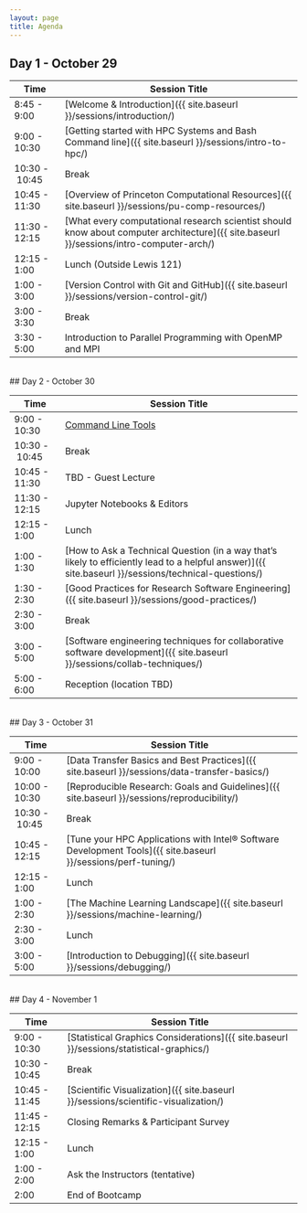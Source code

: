 ```yaml
---
layout: page
title: Agenda
---
```



## Day 1 - October 29

| Time | Session Title |
| ------ | ----- |
| 8:45 - 9:00 | [Welcome & Introduction]({{ site.baseurl }}/sessions/introduction/)
| 9:00 - 10:30 | [Getting started with HPC Systems and Bash Command line]({{ site.baseurl }}/sessions/intro-to-hpc/) |
| 10:30&nbsp;-&nbsp;10:45 | Break |
| 10:45 - 11:30 | [Overview of Princeton Computational Resources]({{ site.baseurl }}/sessions/pu-comp-resources/) |
| 11:30 - 12:15 | [What every computational research scientist should know about computer architecture]({{ site.baseurl }}/sessions/intro-computer-arch/) |
| 12:15 - 1:00 | Lunch (Outside Lewis 121)|
| 1:00 - 3:00 | [Version Control with Git and GitHub]({{ site.baseurl }}/sessions/version-control-git/) |
| 3:00 - 3:30 | Break |
| 3:30 - 5:00 | Introduction to Parallel Programming with OpenMP and MPI |

<br>
## Day 2 - October 30

| Time | Session Title |
| ------ | ----- |
| 9:00 - 10:30 | [Command Line Tools]({{site.baseurl}}/sessions/command-line-tools/) |
| 10:30&nbsp;-&nbsp;10:45 | Break |
| 10:45 - 11:30 | TBD - Guest Lecture |
| 11:30 - 12:15 | Jupyter Notebooks & Editors |
| 12:15 - 1:00 | Lunch |
| 1:00 - 1:30 | [How to Ask a Technical Question (in a way that’s likely to efficiently lead to a helpful answer)]({{ site.baseurl }}/sessions/technical-questions/) |
| 1:30 - 2:30 | [Good Practices for Research Software Engineering]({{ site.baseurl }}/sessions/good-practices/) |
| 2:30 - 3:00 | Break |
| 3:00 - 5:00 | [Software engineering techniques for collaborative software development]({{ site.baseurl }}/sessions/collab-techniques/) |
| 5:00 - 6:00 | Reception (location TBD) |


<br>
## Day 3 - October 31

| Time | Session Title |
| ------ | ----- |
| 9:00 - 10:00 | [Data Transfer Basics and Best Practices]({{ site.baseurl }}/sessions/data-transfer-basics/) |
| 10:00 - 10:30 | [Reproducible Research: Goals and Guidelines]({{ site.baseurl  }}/sessions/reproducibility/) |
| 10:30&nbsp;-&nbsp;10:45 | Break |
| 10:45 - 12:15 | [Tune your HPC Applications with Intel® Software Development Tools]({{ site.baseurl }}/sessions/perf-tuning/) |
| 12:15 - 1:00 | Lunch |
| 1:00 - 2:30 | [The Machine Learning Landscape]({{ site.baseurl }}/sessions/machine-learning/)  |
| 2:30 - 3:00 | Lunch |
| 3:00 - 5:00 |  [Introduction to Debugging]({{ site.baseurl  }}/sessions/debugging/) |

<br>
## Day 4 - November 1

| Time | Session Title |
| ------ | ----- |
| 9:00 - 10:30 | [Statistical Graphics Considerations]({{ site.baseurl }}/sessions/statistical-graphics/) |
| 10:30 - 10:45 | Break |
| 10:45 - 11:45 | [Scientific Visualization]({{ site.baseurl }}/sessions/scientific-visualization/) |
| 11:45 - 12:15 | Closing Remarks & Participant Survey |
| 12:15 - 1:00 | Lunch |
| 1:00 - 2:00 | Ask the Instructors (tentative) |
| 2:00 | End of Bootcamp |
